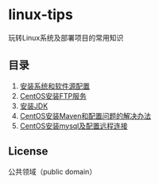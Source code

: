 # linux-tips
玩转Linux系统及部署项目的常用知识

## 目录

1. [安装系统和软件源配置](docs/software-sources.md)
2. [CentOS安装FTP服务](docs/vsftp.md)
3. [安装JDK](docs/install-jdk.md)
4. [CentOS安装Maven和配置问题的解决办法](docs/install-maven.md)
5. [CentOS安装mysql及配置远程连接](docs/install-mysql.md)

## License

公共领域（public domain）

